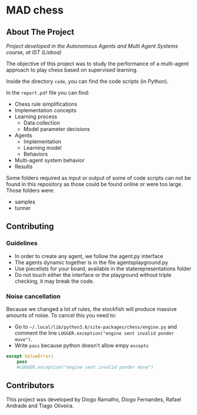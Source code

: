 # MAD chess

## About The Project

*Project developed in the Autonomous Agents and Multi Agent Systems course, at IST (Lisboa)*

The objective of this project was to study the performance of a multi-agent approach to play chess based on supervised learning.

Inside the directory `code`, you can find the code scripts (in Python).

In the `report.pdf` file you can find:
* Chess rule simplifications
* Implementation concepts
* Learning process
  * Data collection
  * Model parameter decisions
* Agents
  * Implementation
  * Learning model
  * Behaviors
* Multi-agent system behavior
* Results

Some folders required as input or output of some of code scripts can not be found in this repository as those could be found online or were too large. Those folders were:
* samples
* tunner

## Contributing

### Guidelines
* In order to create any agent, we follow the agent.py interface
* The agents dynamic together is in the file agentsplayground.py
* Use piecelists for your board, available in the staterepresentations folder			
* Do not touch either the interface or the playground without triple checking, it may break the code. 	

### Noise cancellation
Because we changed a lot of rules, the stockfish will produce massive amounts of noise. To cancel this you need to:
* Go to `~/.local/lib/python3.6/site-packages/chess/engine.py` and comment the line `LOGGER.exception("engine sent invalid ponder move")`.
* Write `pass` because python doesn't allow empy `excepts` 
			
```python
except ValueError:
	pass
	#LOGGER.exception("engine sent invalid ponder move")
```

## Contributors
This project was developed by Diogo Ramalho, Diogo Fernandes, Rafael Andrade and Tiago Oliveira.
